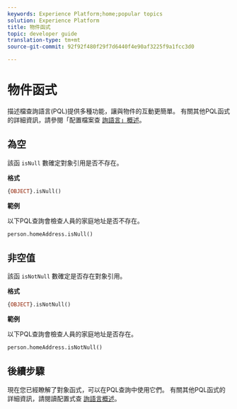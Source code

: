 ```yaml
---
keywords: Experience Platform;home;popular topics
solution: Experience Platform
title: 物件函式
topic: developer guide
translation-type: tm+mt
source-git-commit: 92f92f480f29f7d6440f4e90af3225f9a1fcc3d0

---
```



# 物件函式

描述檔查詢語言(PQL)提供多種功能，讓與物件的互動更簡單。 有關其他PQL函式的詳細資訊，請參閱「配置檔案查 [詢語言」概述](./overview.md)。

## 為空

該函 `isNull` 數確定對象引用是否不存在。

**格式**

```sql
{OBJECT}.isNull()
```

**範例**

以下PQL查詢會檢查人員的家庭地址是否不存在。

```sql
person.homeAddress.isNull()
```

## 非空值

該函 `isNotNull` 數確定是否存在對象引用。

**格式**

```sql
{OBJECT}.isNotNull()
```

**範例**

以下PQL查詢會檢查人員的家庭地址是否存在。

```sql
person.homeAddress.isNotNull()
```

## 後續步驟

現在您已經瞭解了對象函式，可以在PQL查詢中使用它們。 有關其他PQL函式的詳細資訊，請閱讀配置式查 [詢語言概述](./overview.md)。